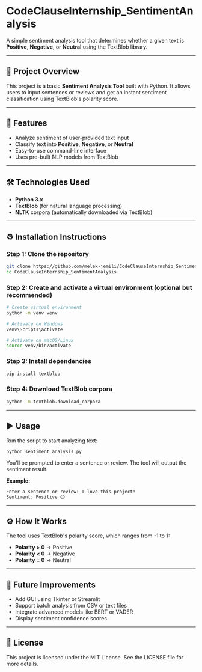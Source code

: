 # CodeClauseInternship_SentimentAnalysis

A simple sentiment analysis tool that determines whether a given text is **Positive**, **Negative**, or **Neutral** using the TextBlob library.

---

## 📌 Project Overview

This project is a basic **Sentiment Analysis Tool** built with Python. It allows users to input sentences or reviews and get an instant sentiment classification using TextBlob's polarity score.

---

## 🚀 Features

- Analyze sentiment of user-provided text input
- Classify text into **Positive**, **Negative**, or **Neutral**
- Easy-to-use command-line interface
- Uses pre-built NLP models from TextBlob

---

## 🛠️ Technologies Used

- **Python 3.x**
- **TextBlob** (for natural language processing)
- **NLTK** corpora (automatically downloaded via TextBlob)

---

## ⚙️ Installation Instructions

### Step 1: Clone the repository

```bash
git clone https://github.com/melek-jemili/CodeClauseInternship_SentimentAnalysis
cd CodeClauseInternship_SentimentAnalysis
```

### Step 2: Create and activate a virtual environment (optional but recommended)

```bash
# Create virtual environment
python -m venv venv

# Activate on Windows
venv\Scripts\activate

# Activate on macOS/Linux
source venv/bin/activate
```

### Step 3: Install dependencies

```bash
pip install textblob
```

### Step 4: Download TextBlob corpora

```bash
python -m textblob.download_corpora
```

---

## ▶️ Usage

Run the script to start analyzing text:

```bash
python sentiment_analysis.py
```

You'll be prompted to enter a sentence or review. The tool will output the sentiment result.

**Example:**

```
Enter a sentence or review: I love this project!
Sentiment: Positive 😊
```

---

## ⚙️ How It Works

The tool uses TextBlob's polarity score, which ranges from -1 to 1:

- **Polarity > 0** → Positive
- **Polarity < 0** → Negative  
- **Polarity = 0** → Neutral

---

## 🌟 Future Improvements

- Add GUI using Tkinter or Streamlit
- Support batch analysis from CSV or text files
- Integrate advanced models like BERT or VADER
- Display sentiment confidence scores

---

## 📄 License

This project is licensed under the MIT License.
See the LICENSE file for more details.
